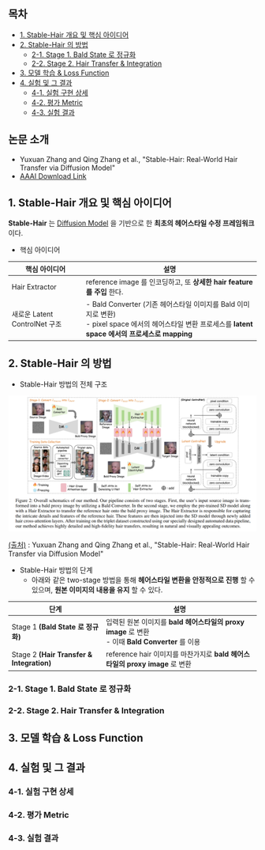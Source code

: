 
## 목차

* [1. Stable-Hair 개요 및 핵심 아이디어](#1-stable-hair-개요-및-핵심-아이디어)
* [2. Stable-Hair 의 방법](#2-stable-hair-의-방법)
  * [2-1. Stage 1. Bald State 로 정규화](#2-1-stage-1-bald-state-로-정규화)
  * [2-2. Stage 2. Hair Transfer & Integration](#2-2-stage-2-hair-transfer--integration)
* [3. 모델 학습 & Loss Function](#3-모델-학습--loss-function)
* [4. 실험 및 그 결과](#4-실험-및-그-결과)
  * [4-1. 실험 구현 상세](#4-1-실험-구현-상세)
  * [4-2. 평가 Metric](#4-2-평가-metric)
  * [4-3. 실험 결과](#4-3-실험-결과)

## 논문 소개

* Yuxuan Zhang and Qing Zhang et al., "Stable-Hair: Real-World Hair Transfer via Diffusion Model"
* [AAAI Download Link](https://ojs.aaai.org/index.php/AAAI/article/view/33123/35278)

## 1. Stable-Hair 개요 및 핵심 아이디어

**Stable-Hair** 는 [Diffusion Model](../../Generative%20AI/Basics_Diffusion%20Model.md) 을 기반으로 한 **최초의 헤어스타일 수정 프레임워크** 이다.

* 핵심 아이디어

| 핵심 아이디어                  | 설명                                                                                                                   |
|--------------------------|----------------------------------------------------------------------------------------------------------------------|
| Hair Extractor           | reference image 를 인코딩하고, 또 **상세한 hair feature 를 주입** 한다.                                                             |
| 새로운 Latent ControlNet 구조 | - Bald Converter (기존 헤어스타일 이미지를 Bald 이미지로 변환)<br>- pixel space 에서의 헤어스타일 변환 프로세스를 **latent space 에서의 프로세스로 mapping** |

## 2. Stable-Hair 의 방법

* Stable-Hair 방법의 전체 구조

![image](../images/StableHair_1.PNG)

[(출처)](https://ojs.aaai.org/index.php/AAAI/article/view/33123/35278) : Yuxuan Zhang and Qing Zhang et al., "Stable-Hair: Real-World Hair Transfer via Diffusion Model"

* Stable-Hair 방법의 단계
  * 아래와 같은 two-stage 방법을 통해 **헤어스타일 변환을 안정적으로 진행** 할 수 있으며, **원본 이미지의 내용을 유지** 할 수 있다.

| 단계                                        | 설명                                                                           |
|-------------------------------------------|------------------------------------------------------------------------------|
| Stage 1 **(Bald State 로 정규화)**            | 입력된 원본 이미지를 **bald 헤어스타일의 proxy image** 로 변환<br>- 이때 **Bald Converter** 를 이용 |
| Stage 2 **(Hair Transfer & Integration)** | reference hair 이미지를 마찬가지로 **bald 헤어스타일의 proxy image** 로 변환                   |

### 2-1. Stage 1. Bald State 로 정규화

### 2-2. Stage 2. Hair Transfer & Integration

## 3. 모델 학습 & Loss Function

## 4. 실험 및 그 결과

### 4-1. 실험 구현 상세

### 4-2. 평가 Metric

### 4-3. 실험 결과